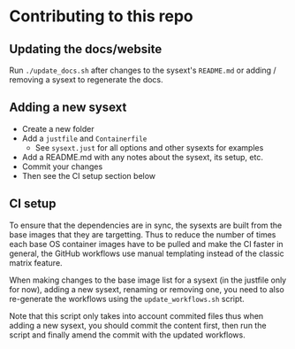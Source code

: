 # Contributing to this repo

## Updating the docs/website

Run `./update_docs.sh` after changes to the sysext's `README.md` or adding /
removing a sysext to regenerate the docs.

## Adding a new sysext

- Create a new folder
- Add a `justfile` and `Containerfile`
  - See `sysext.just` for all options and other sysexts for examples
- Add a README.md with any notes about the sysext, its setup, etc.
- Commit your changes
- Then see the CI setup section below

## CI setup

To ensure that the dependencies are in sync, the sysexts are built from the
base images that they are targetting. Thus to reduce the number of times each
base OS container images have to be pulled and make the CI faster in general,
the GitHub workflows use manual templating instead of the classic matrix
feature.

When making changes to the base image list for a sysext (in the justfile only
for now), adding a new sysext, renaming or removing one, you need to also
re-generate the workflows using the `update_workflows.sh` script.

Note that this script only takes into account commited files thus when adding a
new sysext, you should commit the content first, then run the script and
finally amend the commit with the updated workflows.
